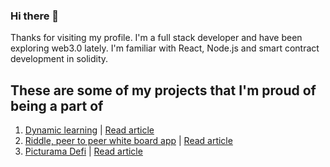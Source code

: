 ### Hi there 👋

Thanks for visiting my profile. I'm a full stack developer and have been exploring web3.0 lately. I'm familiar with React, Node.js and smart contract development in solidity.

## These are some of my projects that I'm proud of being a part of

1. [Dynamic learning](https://dl-next.herokuapp.com/workbook/5f7b2e204f79be001765eda9) | [Read article](https://dev.to/jithinks97/dynamic-learning-an-open-source-tool-to-teach-effectively-using-interactive-visualisations-450n)
2. [Riddle, peer to peer white board app](http://nknriddle.xyz/) | [Read article](https://nkn.org/community/blog/riddle-a-collaborative-whiteboard-web-app-powered-by-nkn/)
3. [Picturama Defi](https://picturama-defi.netlify.app/) | [Read article](https://devpost.com/software/picturama-defi-financing-independent-cinema)

